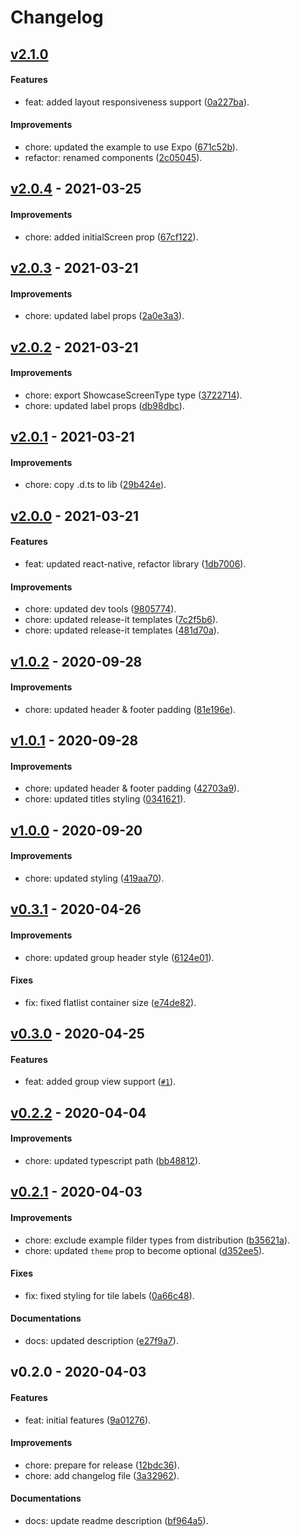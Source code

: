 # Changelog

## [v2.1.0](https://github.com/gorhom/showcase-template/compare/v2.0.4...v2.1.0)

#### Features

- feat: added layout responsiveness support ([0a227ba](https://github.com/gorhom/showcase-template/commit/0a227ba2867d364abcf3a78ef989b0c4a3bed712)).

#### Improvements

- chore: updated the example to use Expo ([671c52b](https://github.com/gorhom/showcase-template/commit/671c52bcabb612c006c3f29249a2b2db6f21310d)).
- refactor: renamed components ([2c05045](https://github.com/gorhom/showcase-template/commit/2c050455b3d6df348866547f017dd96b7febf273)).

## [v2.0.4](https://github.com/gorhom/showcase-template/compare/v2.0.3...v2.0.4) - 2021-03-25

#### Improvements

- chore: added initialScreen prop ([67cf122](https://github.com/gorhom/showcase-template/commit/67cf12224adefd46b2cbaf43033a18c25f7c3d6a)).

## [v2.0.3](https://github.com/gorhom/showcase-template/compare/v2.0.2...v2.0.3) - 2021-03-21

#### Improvements

- chore: updated label props ([2a0e3a3](https://github.com/gorhom/showcase-template/commit/2a0e3a3603ad03cbeaea54ed20e72f1a71ccb5c9)).

## [v2.0.2](https://github.com/gorhom/showcase-template/compare/v2.0.1...v2.0.2) - 2021-03-21

#### Improvements

- chore: export ShowcaseScreenType type ([3722714](https://github.com/gorhom/showcase-template/commit/3722714c623786eaf700c51926e4fa449c21adff)).
- chore: updated label props ([db98dbc](https://github.com/gorhom/showcase-template/commit/db98dbc032fbe09a92d4e99a5bae122ff5d35d8c)).

## [v2.0.1](https://github.com/gorhom/showcase-template/compare/v2.0.0...v2.0.1) - 2021-03-21

#### Improvements

- chore: copy .d.ts to lib ([29b424e](https://github.com/gorhom/showcase-template/commit/29b424e8ea0b9289b6ad836fb4c452d93064f87a)).

## [v2.0.0](https://github.com/gorhom/showcase-template/compare/v1.0.2...v2.0.0) - 2021-03-21

#### Features

- feat: updated react-native, refactor library ([1db7006](https://github.com/gorhom/showcase-template/commit/1db70060b13fe788bdc9d32a91bef8f62f85ee40)).

#### Improvements

- chore: updated dev tools ([9805774](https://github.com/gorhom/showcase-template/commit/980577409bc7e0c7d8d2a850b60a468aadf86922)).
- chore: updated release-it templates ([7c2f5b6](https://github.com/gorhom/showcase-template/commit/7c2f5b6acbc04c19097e7cab479feb1d95c8330e)).
- chore: updated release-it templates ([481d70a](https://github.com/gorhom/showcase-template/commit/481d70af1bb90f6fab045a6ca04cc3bcf263e9c3)).

## [v1.0.2](https://github.com/gorhom/showcase-template/compare/v1.0.1...v1.0.2) - 2020-09-28

#### Improvements

- chore: updated header & footer padding ([81e196e](https://github.com/gorhom/showcase-template/commit/81e196eac6b18090a618199b48f6399c4fb31b5e)).

## [v1.0.1](https://github.com/gorhom/showcase-template/compare/v1.0.0...v1.0.1) - 2020-09-28

#### Improvements

- chore: updated header & footer padding ([42703a9](https://github.com/gorhom/showcase-template/commit/42703a96e3414a1c2816826cabbe8b403d0311b6)).
- chore: updated titles styling ([0341621](https://github.com/gorhom/showcase-template/commit/034162135e0a93b4b7cffba1c700c875b75dc7cb)).

## [v1.0.0](https://github.com/gorhom/showcase-template/compare/v0.3.1...v1.0.0) - 2020-09-20

#### Improvements

- chore: updated styling ([419aa70](https://github.com/gorhom/showcase-template/commit/419aa700e57b3f73c52763bca3b3d5588687d82d)).

## [v0.3.1](https://github.com/gorhom/showcase-template/compare/v0.3.0...v0.3.1) - 2020-04-26

#### Improvements

- chore: updated group header style ([6124e01](https://github.com/gorhom/showcase-template/commit/6124e01f3a0fdce942d7645f5ea2bb7d3f9ed135)).

#### Fixes

- fix: fixed flatlist container size ([e74de82](https://github.com/gorhom/showcase-template/commit/e74de8298cbe416f2d4ffbdaebdb34c4aea0c35f)).

## [v0.3.0](https://github.com/gorhom/showcase-template/compare/v0.2.2...v0.3.0) - 2020-04-25

#### Features

- feat: added group view support ([`#1`](https://github.com/gorhom/showcase-template/pull/1)).

## [v0.2.2](https://github.com/gorhom/showcase-template/compare/v0.2.1...v0.2.2) - 2020-04-04

#### Improvements

- chore: updated typescript path ([bb48812](https://github.com/gorhom/showcase-template/commit/bb488123bf9f266a4e88885c2ada32cb4cbfd8bd)).

## [v0.2.1](https://github.com/gorhom/showcase-template/compare/v0.2.0...v0.2.1) - 2020-04-03

#### Improvements

- chore: exclude example filder types from distribution ([b35621a](https://github.com/gorhom/showcase-template/commit/b35621ad6b93fc774ccb5bb089478defb09a8ed2)).
- chore: updated `theme` prop to become optional ([d352ee5](https://github.com/gorhom/showcase-template/commit/d352ee558effcf68803162594d1e4feb97ab4d4f)).

#### Fixes

- fix: fixed styling for tile labels ([0a66c48](https://github.com/gorhom/showcase-template/commit/0a66c48631ee1d465b50460af3bc3bdbce25d1cd)).

#### Documentations

- docs: updated description ([e27f9a7](https://github.com/gorhom/showcase-template/commit/e27f9a755913d967b8ff13fd475063c7bc687302)).

## v0.2.0 - 2020-04-03

#### Features

- feat: initial features ([9a01276](https://github.com/gorhom/showcase-template/commit/9a01276c293f548d4cc3fb201b122a5da419548b)).

#### Improvements

- chore: prepare for release ([12bdc36](https://github.com/gorhom/showcase-template/commit/12bdc36d2b99dabef6110d9e5ea55bc9be99a5cb)).
- chore: add changelog file ([3a32962](https://github.com/gorhom/showcase-template/commit/3a3296234d15de0e659ef48a9472ef9306d7f49c)).

#### Documentations

- docs: update readme description ([bf964a5](https://github.com/gorhom/showcase-template/commit/bf964a564110eeddc40254883cec5d81373fc04b)).
